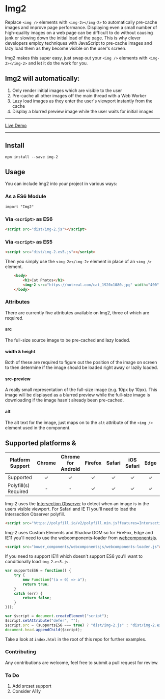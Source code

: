 # Img2
Replace `<img />` elements with `<img-2></img-2>` to automatically pre-cache images and improve page performance. Displaying even a small number of high-quality images on a web page can be difficult to do without causing jank or slowing down the initial load of the page. This is why clever developers employ techniques with JavaScript to pre-cache images and lazy load them as they become visible on the user's screen.

Img2 makes this super easy, just swap out your `<img />` elements with `<img-2></img-2>` and let it do the work for you.

## Img2 will automatically:

1. Only render initial images which are visible to the user
2. Pre-cache all other images off the main thread with a Web Worker
3. Lazy load images as they enter the user's viewport instantly from the cache
4. Display a blurred preview image while the user waits for initial images

___

[Live Demo](https://revillweb.github.io/img-2/)

___

## Install 

`npm install --save img-2`

## Usage

You can include Img2 into your project in various ways:

### As a ES6 Module

`import "Img2"`

### Via `<script>` as ES6

```html
<script src="dist/img-2.js"></script>
```

### Via `<script>` as ES5

```html
<script src="dist/img-2.es5.js"></script>
```

Then you simply use the `<img-2></img-2>` element in place of an `<img />` element.

```html
    <body>
        <h1>Cat Photos</h1>
        <img-2 src="https://notreal.com/cat_1920x1080.jpg" width="400" height="267" src-preview="https://notreal.com/cat_10x10.jpg" alt="An amazing picture of a cat"></img-2>
    </body>
```

### Attributes

There are currently five attributes available on Img2, three of which are required.

#### src

The full-size source image to be pre-cached and lazy loaded.

#### width & height

Both of these are required to figure out the position of the image on screen to then determine if the image should be loaded right away or lazily loaded.

#### src-preview

A really small representation of the full-size image (e.g. 10px by 10px). This image will be displayed as a blurred preview while the full-size image is downloading if the image hasn't already been pre-cached.

#### alt

The alt text for the image, just maps on to the `alt` attribute of the `<img />` element used in the component.

## Supported platforms & 

| Platform Support   | Chrome | Chrome for Android | Firefox | Safari | iOS Safari | Edge | IE 11 |
| ------------------ |:------:|:------:|:------:|:------:|:------:|:----:|:-----:|
| Supported          |✓|✓|✓|✓|✓|✓|✓|✓|
| Polyfill(s) Required |-|-|✓|✓|✓|✓|✓|✓|

Img-2 uses the [Intersection Observer](https://developer.mozilla.org/en-US/docs/Web/API/Intersection_Observer_API) to detect when an image is in the users visible viewport. For Safari and IE 11 you'll need to load the Intersection Observer polyfill.

```html
<script src="https://polyfill.io/v2/polyfill.min.js?features=IntersectionObserver"></script>
```

Img-2 uses Custom Elements and Shadow DOM so for FireFox, Edge and IE11 you'll need to use the webcomponents-loader from [webcomponentsjs](https://github.com/webcomponents/webcomponentsjs).

```html
<script src="bower_components/webcomponentsjs/webcomponents-loader.js"></script>
```

If you need to support IE11 which doesn't support ES6 you'll want to conditionally load `img-2.es5.js`.

```js
var supportsES6 = function() {
    try {
        new Function("(a = 0) => a");
        return true;
    }
    catch (err) {
        return false;
    }
}();

var $script = document.createElement("script");
$script.setAttribute("defer", "");
$script.src = (supportsES6 === true) ? "dist/img-2.js" : "dist/img-2.es5.js";
document.head.appendChild($script);
```

Take a look at `index.html` in the root of this repo for further examples.

### Contributing

Any contributions are welcome, feel free to submit a pull request for review.

### To Do

1. Add srcset support
2. Consider A11y
